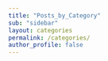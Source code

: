 ```yaml
---
title: "Posts_by_Category"
sub: "sidebar"
layout: categories
permalink: /categories/
author_profile: false
---
```



